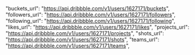   "buckets_url": "https://api.dribbble.com/v1/users/1627171/buckets",
  "followers_url": "https://api.dribbble.com/v1/users/1627171/followers",
  "following_url": "https://api.dribbble.com/v1/users/1627171/following",
  "likes_url": "https://api.dribbble.com/v1/users/1627171/likes",
  "projects_url": "https://api.dribbble.com/v1/users/1627171/projects",
  "shots_url": "https://api.dribbble.com/v1/users/1627171/shots",
  "teams_url": "https://api.dribbble.com/v1/users/1627171/teams",